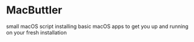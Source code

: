 # MacButtler
small macOS script installing basic macOS apps to get you up and running on your fresh installation
